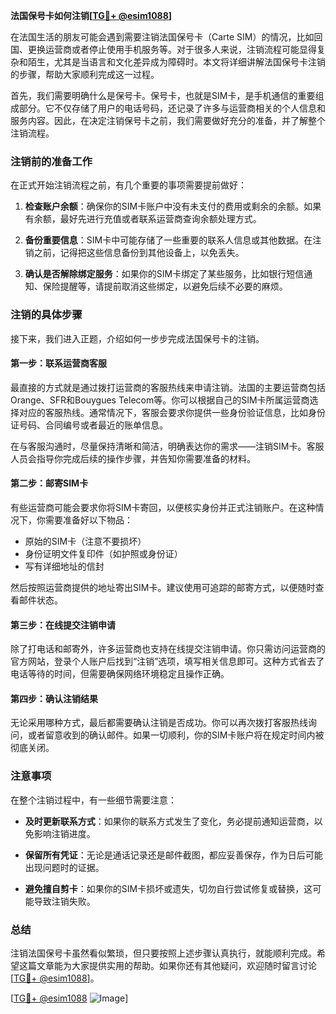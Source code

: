 **法国保号卡如何注销[[TG💪+ @esim1088](https://t.me/s/esim1088)]**

在法国生活的朋友可能会遇到需要注销法国保号卡（Carte SIM）的情况，比如回国、更换运营商或者停止使用手机服务等。对于很多人来说，注销流程可能显得复杂和陌生，尤其是当语言和文化差异成为障碍时。本文将详细讲解法国保号卡注销的步骤，帮助大家顺利完成这一过程。

首先，我们需要明确什么是保号卡。保号卡，也就是SIM卡，是手机通信的重要组成部分。它不仅存储了用户的电话号码，还记录了许多与运营商相关的个人信息和服务内容。因此，在决定注销保号卡之前，我们需要做好充分的准备，并了解整个注销流程。

### 注销前的准备工作

在正式开始注销流程之前，有几个重要的事项需要提前做好：

1. **检查账户余额**：确保你的SIM卡账户中没有未支付的费用或剩余的余额。如果有余额，最好先进行充值或者联系运营商查询余额处理方式。
   
2. **备份重要信息**：SIM卡中可能存储了一些重要的联系人信息或其他数据。在注销之前，记得把这些信息备份到其他设备上，以免丢失。

3. **确认是否解除绑定服务**：如果你的SIM卡绑定了某些服务，比如银行短信通知、保险提醒等，请提前取消这些绑定，以避免后续不必要的麻烦。

### 注销的具体步骤

接下来，我们进入正题，介绍如何一步步完成法国保号卡的注销。

#### 第一步：联系运营商客服

最直接的方式就是通过拨打运营商的客服热线来申请注销。法国的主要运营商包括Orange、SFR和Bouygues Telecom等。你可以根据自己的SIM卡所属运营商选择对应的客服热线。通常情况下，客服会要求你提供一些身份验证信息，比如身份证号码、合同编号或者最近的账单信息。

在与客服沟通时，尽量保持清晰和简洁，明确表达你的需求——注销SIM卡。客服人员会指导你完成后续的操作步骤，并告知你需要准备的材料。

#### 第二步：邮寄SIM卡

有些运营商可能会要求你将SIM卡寄回，以便核实身份并正式注销账户。在这种情况下，你需要准备好以下物品：

- 原始的SIM卡（注意不要损坏）
- 身份证明文件复印件（如护照或身份证）
- 写有详细地址的信封

然后按照运营商提供的地址寄出SIM卡。建议使用可追踪的邮寄方式，以便随时查看邮件状态。

#### 第三步：在线提交注销申请

除了打电话和邮寄外，许多运营商也支持在线提交注销申请。你只需访问运营商的官方网站，登录个人账户后找到“注销”选项，填写相关信息即可。这种方式省去了电话等待的时间，但需要确保网络环境稳定且操作正确。

#### 第四步：确认注销结果

无论采用哪种方式，最后都需要确认注销是否成功。你可以再次拨打客服热线询问，或者留意收到的确认邮件。如果一切顺利，你的SIM卡账户将在规定时间内被彻底关闭。

### 注意事项

在整个注销过程中，有一些细节需要注意：

- **及时更新联系方式**：如果你的联系方式发生了变化，务必提前通知运营商，以免影响注销进度。
  
- **保留所有凭证**：无论是通话记录还是邮件截图，都应妥善保存，作为日后可能出现问题时的证据。

- **避免擅自剪卡**：如果你的SIM卡损坏或遗失，切勿自行尝试修复或替换，这可能导致注销失败。

### 总结

注销法国保号卡虽然看似繁琐，但只要按照上述步骤认真执行，就能顺利完成。希望这篇文章能为大家提供实用的帮助。如果你还有其他疑问，欢迎随时留言讨论[[TG💪+ @esim1088](https://t.me/s/esim1088)]。

[[TG💪+ @esim1088](https://t.me/s/esim1088) ![Image](https://i.postimg.cc/4NQfJmqS/Snipaste-2025-05-13-00-14-12.png)]